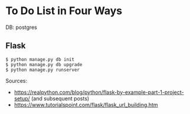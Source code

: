# To Do List in Four Ways

DB: postgres

## Flask

```
$ python manage.py db init
$ python manage.py db upgrade
$ python manage.py runserver
```

Sources:
- https://realpython.com/blog/python/flask-by-example-part-1-project-setup/ (and subsequent posts)
- https://www.tutorialspoint.com/flask/flask_url_building.htm